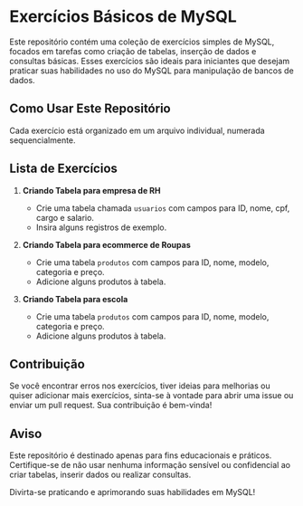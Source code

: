 # Exercícios Básicos de MySQL

Este repositório contém uma coleção de exercícios simples de MySQL, focados em tarefas como criação de tabelas, inserção de dados e consultas básicas. Esses exercícios são ideais para iniciantes que desejam praticar suas habilidades no uso do MySQL para manipulação de bancos de dados.

## Como Usar Este Repositório

Cada exercício está organizado em um arquivo individual, numerada sequencialmente.


## Lista de Exercícios

1. **Criando Tabela para empresa de RH**
   - Crie uma tabela chamada `usuarios` com campos para ID, nome, cpf, cargo e salario.
   - Insira alguns registros de exemplo.

2. **Criando Tabela para ecommerce de Roupas**
   - Crie uma tabela `produtos` com campos para ID, nome, modelo, categoria e preço.
   - Adicione alguns produtos à tabela.

2. **Criando Tabela para escola**
   - Crie uma tabela `produtos` com campos para ID, nome, modelo, categoria e preço.
   - Adicione alguns produtos à tabela.


## Contribuição
Se você encontrar erros nos exercícios, tiver ideias para melhorias ou quiser adicionar mais exercícios, sinta-se à vontade para abrir uma issue ou enviar um pull request. Sua contribuição é bem-vinda!

## Aviso
Este repositório é destinado apenas para fins educacionais e práticos. Certifique-se de não usar nenhuma informação sensível ou confidencial ao criar tabelas, inserir dados ou realizar consultas.

Divirta-se praticando e aprimorando suas habilidades em MySQL!
